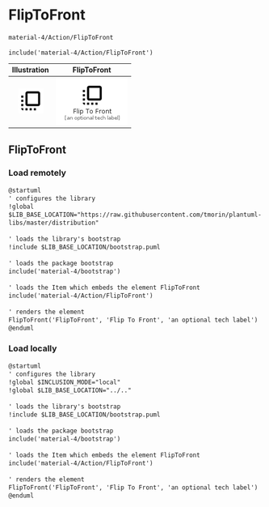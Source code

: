 # FlipToFront


```text
material-4/Action/FlipToFront
```

```text
include('material-4/Action/FlipToFront')
```



| Illustration | FlipToFront |
| :---: | :---: |
| ![illustration for Illustration](../../material-4/Action/FlipToFront.png) | ![illustration for FlipToFront](../../material-4/Action/FlipToFront.Local.png) |




## FlipToFront

### Load remotely
```plantuml
@startuml
' configures the library
!global $LIB_BASE_LOCATION="https://raw.githubusercontent.com/tmorin/plantuml-libs/master/distribution"

' loads the library's bootstrap
!include $LIB_BASE_LOCATION/bootstrap.puml

' loads the package bootstrap
include('material-4/bootstrap')

' loads the Item which embeds the element FlipToFront
include('material-4/Action/FlipToFront')

' renders the element
FlipToFront('FlipToFront', 'Flip To Front', 'an optional tech label')
@enduml
```

### Load locally
```plantuml
@startuml
' configures the library
!global $INCLUSION_MODE="local"
!global $LIB_BASE_LOCATION="../.."

' loads the library's bootstrap
!include $LIB_BASE_LOCATION/bootstrap.puml

' loads the package bootstrap
include('material-4/bootstrap')

' loads the Item which embeds the element FlipToFront
include('material-4/Action/FlipToFront')

' renders the element
FlipToFront('FlipToFront', 'Flip To Front', 'an optional tech label')
@enduml
```

